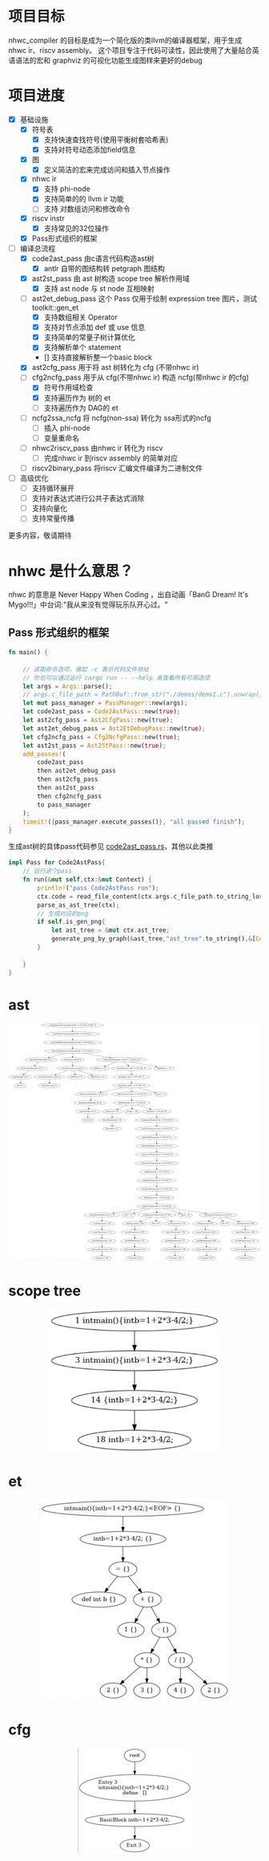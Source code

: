 # 项目目标 

nhwc_compiler 的目标是成为一个简化版的类llvm的编译器框架，用于生成 nhwc ir、riscv assembly。
这个项目专注于代码可读性，因此使用了大量贴合英语语法的宏和 graphviz 的可视化功能生成图样来更好的debug

# 项目进度

- [x] 基础设施
    - [x] 符号表
        - [x] 支持快速查找符号(使用平衡树套哈希表)
        - [x] 支持对符号动态添加field信息
    - [x] 图
        - [x] 定义简洁的宏来完成访问和插入节点操作
    - [x] nhwc ir
        - [x] 支持 phi-node 
        - [x] 支持简单的的 llvm ir 功能
        - [ ] 支持 对数组访问和修改命令
    - [x] riscv instr
        - [x] 支持常见的32位操作
    - [x] Pass形式组织的框架
- [ ] 编译总流程
    - [x] code2ast_pass  由c语言代码构造ast树
        - [x] antlr 自带的图结构转 petgraph 图结构
    - [x] ast2st_pass 由 ast 树构造 scope tree 解析作用域
        - [x] 支持 ast node 与 st node 互相映射 
    - [ ] ast2et_debug_pass 这个 Pass 仅用于绘制 expression tree 图片，测试toolkit::gen_et
        - [x] 支持数组相关 Operator
        - [x] 支持对节点添加 def 或 use 信息
        - [x] 支持简单的常量子树计算优化
        - [x] 支持解析单个 statement 
        - [] 支持直接解析整一个basic block 
    - [x] ast2cfg_pass 用于将 ast 树转化为 cfg (不带nhwc ir)
    - [ ] cfg2ncfg_pass 用于从 cfg(不带nhwc ir) 构造 ncfg(带nhwc ir 的cfg)
        - [x] 符号作用域检查
        - [x] 支持遍历作为 树的 et 
        - [ ] 支持遍历作为 DAG的 et 
    - [ ] ncfg2ssa_ncfg 将 ncfg(non-ssa) 转化为 ssa形式的ncfg
        - [ ] 插入 phi-node 
        - [ ] 变量重命名
    - [ ] nhwc2riscv_pass 由nhwc ir 转化为 riscv
        - [ ] 完成nhwc ir 到riscv assembly 的简单对应
    - [ ] riscv2binary_pass 将riscv 汇编文件编译为二进制文件
- [ ] 高级优化
    - [ ] 支持循环展开
    - [ ] 支持对表达式进行公共子表达式消除
    - [ ] 支持向量化
    - [ ] 支持常量传播

更多内容，敬请期待

# nhwc 是什么意思？

nhwc 的意思是 Never Happy When Coding ，出自动画「BanG Dream! It's Mygo!!!」中台词:"我从来没有觉得玩乐队开心过。"

## Pass 形式组织的框架

```rust
fn main() {
    
    // 读取命令选项，诸如 -c 表示代码文件地址
    // 你也可以通过运行 cargo run -- --help 来查看所有可用选项
    let args = Args::parse();
    // args.c_file_path = PathBuf::from_str("./demos/demo1.c").unwrap();
    let mut pass_manager = PassManager::new(args);
    let code2ast_pass = Code2AstPass::new(true);
    let ast2cfg_pass = Ast2CfgPass::new(true);
    let ast2et_debug_pass = Ast2EtDebugPass::new(true);
    let cfg2ncfg_pass = Cfg2NcfgPass::new(true);
    let ast2st_pass = Ast2StPass::new(true);
    add_passes!(
        code2ast_pass
        then ast2et_debug_pass
        then ast2cfg_pass
        then ast2st_pass
        then cfg2ncfg_pass
        to pass_manager
    );
    timeit!({pass_manager.execute_passes()}, "all passed finish");
}
```

<!-- ## 使用C语言语法文件C.g4和antlr生成ast树 -->


生成ast树的具体pass代码参见 [code2ast_pass.rs](./src/passes/code2ast_pass.rs)，其他以此类推

```rust
impl Pass for Code2AstPass{
    // 运行这个pass 
    fn run(&mut self,ctx:&mut Context) {
        println!("pass Code2AstPass run");
        ctx.code = read_file_content(ctx.args.c_file_path.to_string_lossy().into_owned());
        parse_as_ast_tree(ctx);
        // 生成对应的png 
        if self.is_gen_png{
            let ast_tree = &mut ctx.ast_tree;
            generate_png_by_graph(&ast_tree,"ast_tree".to_string(),&[Config::EdgeNoLabel]);  
        }

    }
}
```

<!-- ## 2.通过调用一些宏来方便代码书写,如寻找某节点下的子节点(单个或所有子节点),给图增加节点和边等等

<p align="center"><img src="./report/find_node.png"></p>

<p align="center"><img src="./report/find_nodes.png"></p>

<p align="center"><img src="./report/add_nodes_edges.png"></p> -->

<!-- ## 1. 定义cfg node和cfg edge,把ast转化成cfg(control flow graph)控制流程图 -->

# ast 

<p align="center"><img src="./report/ast_tree.png"></p>

# scope tree 

<p align="center"><img src="./report/scope_tree.png"></p>

# et

<p align="center"><img src="./report/et_tree.png"></p>

# cfg 

<p align="center"><img src="./report/cfg.png"></p>

<!-- #  -->

<!-- ## 4.构建符号表,定义新的变量时将其加入,可用于判断符号在当前作用域是否合法,并记录该符号信息(值类型,内容等) -->

<!-- ## 6.定义变量类型,用于判断变量类型是否合法 -->


<!-- ## 7.定义了instruction,是nhwc的基本结构.并生成了nhwc的cfg

### instruction把所有语句分成了

>定义函数

>定义变量

>算数运算(+ - * /)

>简单赋值语句

>调用(Call)函数

>跳转(Jump)语句(break continue return)

>phi函数

共7种在cfg中出现的节点 -->

<!-- 
## 8.定义并生成et_tree(expression tree表达式树),以及组成部分--etnode,并自定义添加debug输出,方便观察expression语句,且考虑到一元运算符+=,+=,-=,/=,*=



## 9.添加def-use链

每次调用变量名时,若符号表中不存在,则第一次出现,判定为def,并加入符号表,若之后再次出现,则判定为use,并加入def-use链


## 10.添加了debug输出,方便观察


# 正在进行的部分

## 添加了多个pass,并可选地生成对应png

<p align="center"><img src="./report/passes.png"></p> -->

<!-- >1.code转化为ast -->
<!-- <p align="center"><img src="./report/code2ast.png"></p>

<p align="center"><img src="./report/ast2cfg.png"></p>

<p align="center"><img src="./report/ast2et_debug.png"></p>

<p align="center"><img src="./report/cfg2nhwc_cfg.png"></p>

<p align="center"><img src="./report/ast2scope_tree.png"></p> -->
